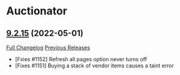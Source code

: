 # Auctionator

## [9.2.15](https://github.com/Auctionator/Auctionator/tree/9.2.15) (2022-05-01)
[Full Changelog](https://github.com/Auctionator/Auctionator/compare/9.2.14...9.2.15) [Previous Releases](https://github.com/Auctionator/Auctionator/releases)

- [Fxies #1152] Refresh all pages option never turns off  
- [Fixes #1151] Buying a stack of vendor items causes a taint error  
